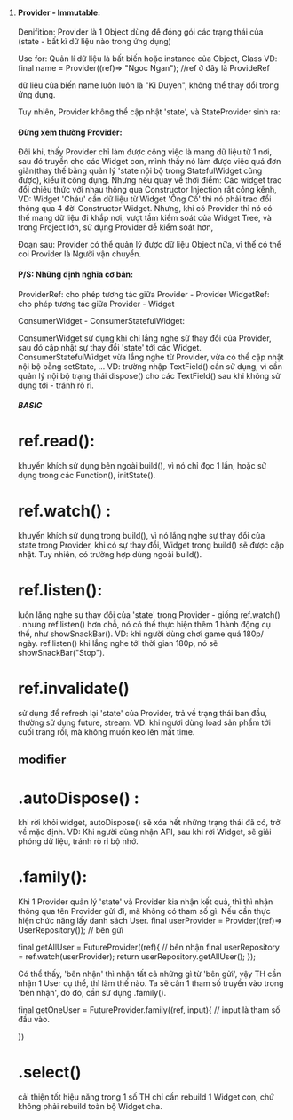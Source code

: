 1.  #### Provider - Immutable:

    Denifition:
    Provider là 1 Object dùng để đóng gói các trạng thái của (state - bất kì dữ liệu nào trong ứng dụng)

    Use for:
    Quản lí dữ liệu là bất biến hoặc instance của Object, Class
    VD: final name = Provider<String>((ref)=> "Ngoc Ngan"); //ref ở đây là ProvideRef

    dữ liệu của biến name luôn luôn là "Ki Duyen", không thể thay đổi trong ứng dụng.

    Tuy nhiên, Provider không thể cập nhật 'state', và StateProvider sinh ra:

    #### Đừng xem thường Provider:

    Đôi khi, thấy Provider chỉ làm được công việc là mang dữ liệu từ 1 nơi, sau đó truyền cho các Widget
    con, mình thấy nó làm được việc quá đơn giản(thay thế bằng quản lý 'state nội bộ trong StatefulWidget cũng được), kiểu ít công dụng.
    Nhưng nếu quay về thời điểm: Các widget trao đổi chiêu thức với nhau thông qua Constructor Injection rất cồng kềnh,
    VD: Widget 'Cháu' cần dữ liệu từ Widget 'Ông Cố' thì nó phải trao đổi thông qua 4 đời Constructor Widget.
    Nhưng, khi có Provider thì nó có thể mang dữ liệu đi khắp nơi, vượt tầm kiểm soát của Widget Tree,
    và trong Project lớn, sử dụng Provider dễ kiểm soát hơn,

    Đoạn sau: Provider có thể quản lý được dữ liệu Object nữa, vì thế có thể coi Provider là Người vận chuyển.

    #### P/S: Những định nghĩa cơ bản:

    ProviderRef: cho phép tương tác giữa Provider - Provider
    WidgetRef: cho phép tương tác giữa Provider - Widget

    ConsumerWidget - ConsumerStatefulWidget:

    ConsumerWidget sử dụng khi chỉ lắng nghe sử thay đổi của Provider, sau đó cập nhật sự thay đổi 'state' tới các Widget.
    ConsumerStatefulWidget vừa lắng nghe từ Provider, vừa có thể cập nhật nội bộ bằng setState, ...
    VD: trường nhập TextField() cần sử dụng, vì cần quản lý nội bộ trạng thái dispose() cho các TextField() sau khi không sử dụng tới - tránh rò rỉ.

    ##### BASIC

    # ref.read():

    khuyến khích sử dụng bên ngoài build(), vì nó chỉ đọc 1 lần,
    hoặc sử dụng trong các Function(), initState().

    # ref.watch() :

    khuyến khích sử dụng trong build(), vì nó lắng nghe sự thay đổi của state trong Provider, khi có sự thay đổi, Widget trong build() sẽ được cập nhật. Tuy nhiên, có trường hợp dùng
    ngoài build().

    # ref.listen():

    luôn lắng nghe sự thay đổi của 'state' trong Provider - giống ref.watch() .
    nhưng ref.listen() hơn chỗ, nó có thể thực hiện thêm 1 hành động cụ thể, như showSnackBar().
    VD: khi người dùng chơi game quá 180p/ ngày. ref.listen() khi lắng nghe tới thời gian 180p, nó
    sẽ showSnackBar("Stop").

    # ref.invalidate()

    sử dụng để refresh lại 'state' của Provider, trả về trạng thái ban đầu, thường sử dụng future, stream.
    VD: khi người dùng load sản phẩm tới cuối trang rồi, mà không muốn kéo lên mất time.

    ## modifier

    # .autoDispose() :

    khi rời khỏi widget, autoDispose() sẽ xóa hết những trạng thái đã có, trở về mặc định. VD: Khi người dùng nhận API, sau khi rời Widget, sẽ giải phóng dữ liệu, tránh rò rỉ bộ nhớ.

    # .family():

    Khi 1 Provider quản lý 'state' và Provider kia nhận kết quả, thì thì nhận thông qua tên
    Provider gửi đi, mà không có tham số gì.
    Nếu cần thực hiện chức năng lấy danh sách User.
    final userProvider = Provider((ref)=> UserRepository()); // bên gửi

    final getAllUser = FutureProvider((ref){ // bên nhận
    final userRepository = ref.watch(userProvider);
    return userRepository.getAllUser();
    });

    Có thể thấy, 'bên nhận' thì nhận tất cả những gì từ 'bên gửi', vậy TH cần nhận 1 User cụ thể,
    thì làm thế nào. Ta sẽ cần 1 tham số truyền vào trong 'bên nhận', do đó, cần sử dụng .family().

    final getOneUser = FutureProvider.family((ref, input){ // input là tham số đầu vào.

    })

    # .select()

    cải thiện tốt hiệu năng trong 1 số TH chỉ cần rebuild 1 Widget con, chứ không phải rebuild toàn bộ
    Widget cha.
